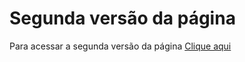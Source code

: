 # Segunda versão da página  
Para acessar a segunda versão da página [Clique aqui](https://htmlpreview.github.io/?https://github.com/Mileriss/Pagina-TalkD/blob/main/V2/pag_inicial/pag_inicial.html)
